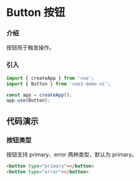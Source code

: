 # Button 按钮

### 介绍

按钮用于触发操作。

### 引入

```js
import { createApp } from 'vue';
import { Button } from 'vue3-demo-ui';

const app = createApp();
app.use(Button);
```

## 代码演示

### 按钮类型

按钮支持 primary、error 两种类型，默认为 primary。

```html
<button type="primary"></button>
<button type="error"></button>
```
